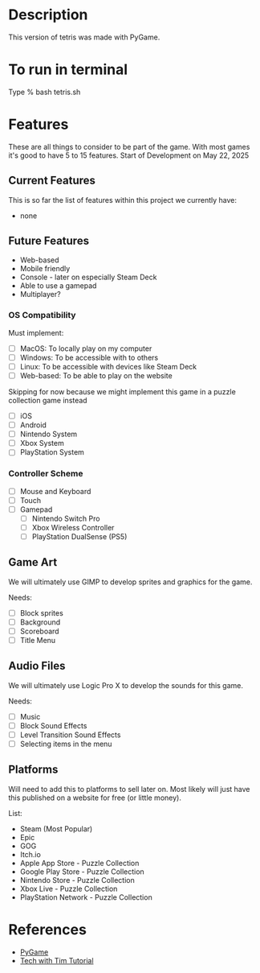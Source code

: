 # Description
This version of tetris was made with PyGame.

# To run in terminal
Type % bash tetris.sh

# Features
These are all things to consider to be part of the game.  With most games it's good to have 5 to 15 features.  Start of Development on May 22, 2025

## Current Features
This is so far the list of features within this project we currently have:
* none

## Future Features
* Web-based
* Mobile friendly
* Console - later on especially Steam Deck
* Able to use a gamepad
* Multiplayer?

### OS Compatibility
Must implement:
- [ ] MacOS: To locally play on my computer
- [ ] Windows: To be accessible with to others
- [ ] Linux: To be accessible with devices like Steam Deck
- [ ] Web-based: To be able to play on the website

Skipping for now because we might implement this game in a puzzle collection game instead
- [ ] iOS
- [ ] Android
- [ ] Nintendo System
- [ ] Xbox System
- [ ] PlayStation System

### Controller Scheme
- [ ] Mouse and Keyboard
- [ ] Touch
- [ ] Gamepad
  - [ ] Nintendo Switch Pro
  - [ ] Xbox Wireless Controller
  - [ ] PlayStation DualSense (PS5)

## Game Art
We will ultimately use GIMP to develop sprites and graphics for the game.

Needs:
- [ ] Block sprites
- [ ] Background
- [ ] Scoreboard
- [ ] Title Menu

## Audio Files
We will ultimately use Logic Pro X to develop the sounds for this game.

Needs:
- [ ] Music
- [ ] Block Sound Effects
- [ ] Level Transition Sound Effects
- [ ] Selecting items in the menu

## Platforms
Will need to add this to platforms to sell later on.  Most likely will just have this published on a website for free (or little money).

List:
* Steam (Most Popular)
* Epic
* GOG
* Itch.io
* Apple App Store - Puzzle Collection
* Google Play Store - Puzzle Collection
* Nintendo Store - Puzzle Collection
* Xbox Live - Puzzle Collection
* PlayStation Network - Puzzle Collection

# References
* [PyGame](https://www.pygame.org/docs/)
* [Tech with Tim Tutorial](https://github.com/techwithtim/Python-Platformer.git)
